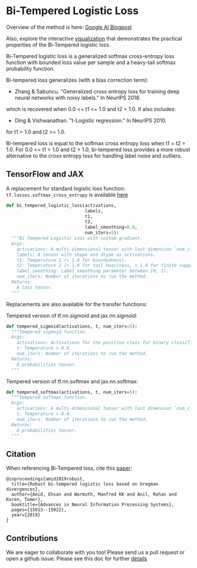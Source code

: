 # Bi-Tempered Logistic Loss

Overview of the method is here: [Google AI Blogpost](https://ai.googleblog.com/2019/08/bi-tempered-logistic-loss-for-training.html)

Also, explore the interactive [visualization](https://google.github.io/bi-tempered-loss/) that demonstrates the practical properties of the Bi-Tempered logistic loss.

Bi-Tempered logistic loss is a generalized softmax cross-entropy loss function with bounded loss value per sample and a heavy-tail softmax probability function.

Bi-tempered loss generalizes (with a bias correction term):

- Zhang & Sabuncu. "Generalized cross entropy loss for training deep neural networks with noisy labels." In NeurIPS 2018.

which is recovered when 0.0 <= t1 <= 1.0 and t2 = 1.0. It also includes:

- Ding & Vishwanathan. "t-Logistic regression." In NeurIPS 2010.

for t1 = 1.0 and t2 >= 1.0.

Bi-tempered loss is equal to the softmax cross entropy loss when t1 = t2 = 1.0. For 0.0 <= t1 < 1.0 and t2 > 1.0, bi-tempered loss provides a more robust alternative to the cross entropy loss for handling label noise and outliers.

## TensorFlow and JAX

A replacement for standard logistic loss function: ```tf.losses.softmax_cross_entropy``` is available [here](https://github.com/google/bi-tempered-loss/blob/master/tensorflow/loss.py#L161)


```python
def bi_tempered_logistic_loss(activations,
                              labels,
                              t1,
                              t2,
                              label_smoothing=0.0,
                              num_iters=5):
  """Bi-Tempered Logistic Loss with custom gradient.
  Args:
    activations: A multi-dimensional tensor with last dimension `num_classes`.
    labels: A tensor with shape and dtype as activations.
    t1: Temperature 1 (< 1.0 for boundedness).
    t2: Temperature 2 (> 1.0 for tail heaviness, < 1.0 for finite support).
    label_smoothing: Label smoothing parameter between [0, 1).
    num_iters: Number of iterations to run the method.
  Returns:
    A loss tensor.
  """
```

Replacements are also available for the transfer functions:

Tempered version of tf.nn.sigmoid and jax.nn.sigmoid:

```python
def tempered_sigmoid(activations, t, num_iters=5):
  """Tempered sigmoid function.
  Args:
    activations: Activations for the positive class for binary classification.
    t: Temperature > 0.0.
    num_iters: Number of iterations to run the method.
  Returns:
    A probabilities tensor.
  """
```

Tempered version of tf.nn.softmax and jax.nn.softmax:
```python
def tempered_softmax(activations, t, num_iters=5):
  """Tempered softmax function.
  Args:
    activations: A multi-dimensional tensor with last dimension `num_classes`.
    t: Temperature > 0.0.
    num_iters: Number of iterations to run the method.
  Returns:
    A probabilities tensor.
  """
```


## Citation

When referencing Bi-Tempered loss, cite this [paper](https://arxiv.org/pdf/1906.03361.pdf):


```
@inproceedings{amid2019robust,
  title={Robust bi-tempered logistic loss based on bregman divergences},
  author={Amid, Ehsan and Warmuth, Manfred KK and Anil, Rohan and Koren, Tomer},
  booktitle={Advances in Neural Information Processing Systems},
  pages={15013--15022},
  year={2019}
}
```

## Contributions
We are eager to collaborate with you too! Please send us a pull request or open a github issue. Please see this doc for further [details](https://github.com/google/bi-tempered-loss/blob/master/CONTRIBUTING.md)

